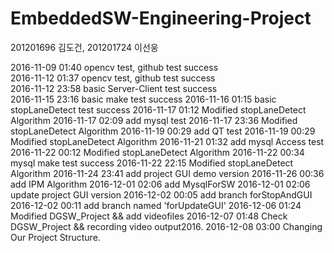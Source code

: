 # EmbeddedSW-Engineering-Project
201201696 김도건, 201201724 이선웅

2016-11-09 01:40 opencv test, github test success  
2016-11-12 01:37 opencv test, github test success  
2016-11-12 23:58 basic Server-Client test success  
2016-11-15 23:16 basic make test success
2016-11-16 01:15 basic stopLaneDetect test success
2016-11-17 01:12 Modified stopLaneDetect Algorithm
2016-11-17 02:09 add mysql test
2016-11-17 23:36 Modified stopLaneDetect Algorithm
2016-11-19 00:29 add QT test
2016-11-19 00:29 Modified stopLaneDetect Algorithm
2016-11-21 01:32 add mysql Access test
2016-11-22 00:12 Modified stopLaneDetect Algorithm
2016-11-22 00:34 mysql make test success
2016-11-22 22:15 Modified stopLaneDetect Algorithm
2016-11-24 23:41 add project GUI demo version
2016-11-26 00:36 add IPM Algorithm
2016-12-01 02:06 add MysqlForSW
2016-12-01 02:06 update project GUI version
2016-12-02 00:05 add branch forStopAndGUI
2016-12-02 00:11 add branch named 'forUpdateGUI'
2016-12-06 01:24 Modified DGSW_Project && add videofiles
2016-12-07 01:48 Check DGSW_Project && recording video output2016.
2016-12-08 03:00 Changing Our Project Structure.
